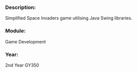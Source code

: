 ### Description: 
Simplified Space Invaders game utilising Java Swing libraries.

### Module: 
Game Development

### Year: 
2nd Year GY350